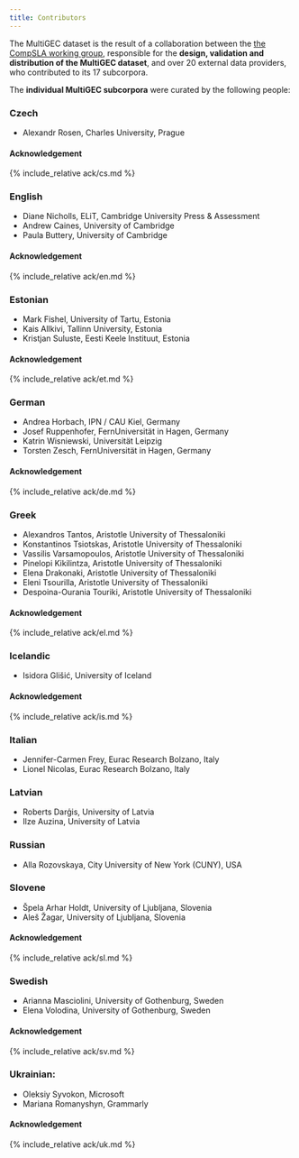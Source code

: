 ```yaml
---
title: Contributors
---
```


The MultiGEC dataset is the result of a collaboration between the [the CompSLA working group](https://spraakbanken.gu.se/compsla), responsible for the __design, validation and distribution of the MultiGEC dataset__, and over 20 external data providers, who contributed to its 17 subcorpora. 

The __individual MultiGEC subcorpora__ were curated by the following people:

### Czech
- Alexandr Rosen, Charles University, Prague

#### Acknowledgement
{% include_relative ack/cs.md %}

### English
- Diane Nicholls, ELiT, Cambridge University Press & Assessment
- Andrew Caines, University of Cambridge
- Paula Buttery, University of Cambridge

#### Acknowledgement
{% include_relative ack/en.md %}

### Estonian 
- Mark Fishel, University of Tartu, Estonia
- Kais Allkivi, Tallinn University, Estonia
- Kristjan Suluste, Eesti Keele Instituut, Estonia 

#### Acknowledgement
{% include_relative ack/et.md %}

### German 
- Andrea Horbach, IPN / CAU Kiel, Germany
- Josef Ruppenhofer, FernUniversität in Hagen, Germany
- Katrin Wisniewski, Universität Leipzig
- Torsten Zesch, FernUniversität in Hagen, Germany

#### Acknowledgement
{% include_relative ack/de.md %}

### Greek
- Alexandros Tantos, Aristotle University of Thessaloniki
- Konstantinos Tsiotskas, Aristotle University of Thessaloniki
- Vassilis Varsamopoulos, Aristotle University of Thessaloniki
- Pinelopi Kikilintza, Aristotle University of Thessaloniki
- Elena Drakonaki, Aristotle University of Thessaloniki
- Eleni Tsourilla,  Aristotle University of Thessaloniki
- Despoina-Ourania Touriki, Aristotle University of Thessaloniki 

#### Acknowledgement
{% include_relative ack/el.md %}

### Icelandic
- Isidora Glišić, University of Iceland

#### Acknowledgement
{% include_relative ack/is.md %}

### Italian
- Jennifer-Carmen Frey, Eurac Research Bolzano, Italy
- Lionel Nicolas, Eurac Research Bolzano, Italy

### Latvian 
- Roberts Darģis, University of Latvia
- Ilze Auzina, University of Latvia

### Russian
- Alla Rozovskaya, City University of New York (CUNY), USA

### Slovene
- Špela Arhar Holdt, University of Ljubljana, Slovenia
- Aleš Žagar, University of Ljubljana, Slovenia

#### Acknowledgement
{% include_relative ack/sl.md %}

### Swedish
- Arianna Masciolini, University of Gothenburg, Sweden
- Elena Volodina, University of Gothenburg, Sweden

#### Acknowledgement
{% include_relative ack/sv.md %}

### Ukrainian:
- Oleksiy Syvokon, Microsoft
- Mariana Romanyshyn, Grammarly

#### Acknowledgement
{% include_relative ack/uk.md %}
